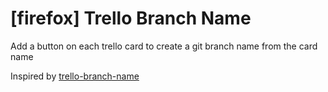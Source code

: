 [firefox] Trello Branch Name
==================

Add a button on each trello card to create a git branch name from the card name

Inspired by [trello-branch-name](https://github.com/kbarrette/trello-branch-name)